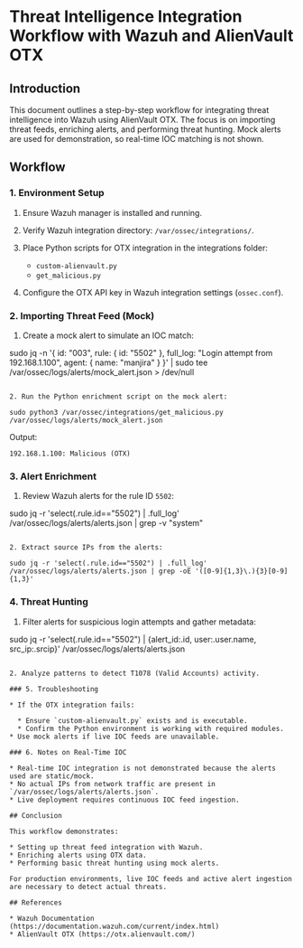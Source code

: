 # Threat Intelligence Integration Workflow with Wazuh and AlienVault OTX

## Introduction

This document outlines a step-by-step workflow for integrating threat intelligence into Wazuh using AlienVault OTX. The focus is on importing threat feeds, enriching alerts, and performing threat hunting. Mock alerts are used for demonstration, so real-time IOC matching is not shown.

## Workflow

### 1. Environment Setup

1. Ensure Wazuh manager is installed and running.
2. Verify Wazuh integration directory: `/var/ossec/integrations/`.
3. Place Python scripts for OTX integration in the integrations folder:

   * `custom-alienvault.py`
   * `get_malicious.py`

4. Configure the OTX API key in Wazuh integration settings (`ossec.conf`).

### 2. Importing Threat Feed (Mock)

1. Create a mock alert to simulate an IOC match:

sudo jq -n '{
  id: "003",
  rule: { id: "5502" },
  full_log: "Login attempt from 192.168.1.100",
  agent: { name: "manjira" }
}' | sudo tee /var/ossec/logs/alerts/mock_alert.json > /dev/null
```

2. Run the Python enrichment script on the mock alert:

sudo python3 /var/ossec/integrations/get_malicious.py /var/ossec/logs/alerts/mock_alert.json
```

Output:

```
192.168.1.100: Malicious (OTX)
```

### 3. Alert Enrichment

1. Review Wazuh alerts for the rule ID `5502`:

sudo jq -r 'select(.rule.id=="5502") | .full_log' /var/ossec/logs/alerts/alerts.json | grep -v "system"
```

2. Extract source IPs from the alerts:

sudo jq -r 'select(.rule.id=="5502") | .full_log' /var/ossec/logs/alerts/alerts.json | grep -oE '([0-9]{1,3}\.){3}[0-9]{1,3}'
```

### 4. Threat Hunting

1. Filter alerts for suspicious login attempts and gather metadata:

sudo jq -r 'select(.rule.id=="5502") | {alert_id:.id, user:.user.name, src_ip:.srcip}' /var/ossec/logs/alerts/alerts.json
```

2. Analyze patterns to detect T1078 (Valid Accounts) activity.

### 5. Troubleshooting

* If the OTX integration fails:

  * Ensure `custom-alienvault.py` exists and is executable.
  * Confirm the Python environment is working with required modules.
* Use mock alerts if live IOC feeds are unavailable.

### 6. Notes on Real-Time IOC

* Real-time IOC integration is not demonstrated because the alerts used are static/mock.
* No actual IPs from network traffic are present in `/var/ossec/logs/alerts/alerts.json`.
* Live deployment requires continuous IOC feed ingestion.

## Conclusion

This workflow demonstrates:

* Setting up threat feed integration with Wazuh.
* Enriching alerts using OTX data.
* Performing basic threat hunting using mock alerts.

For production environments, live IOC feeds and active alert ingestion are necessary to detect actual threats.

## References

* Wazuh Documentation (https://documentation.wazuh.com/current/index.html)
* AlienVault OTX (https://otx.alienvault.com/)
